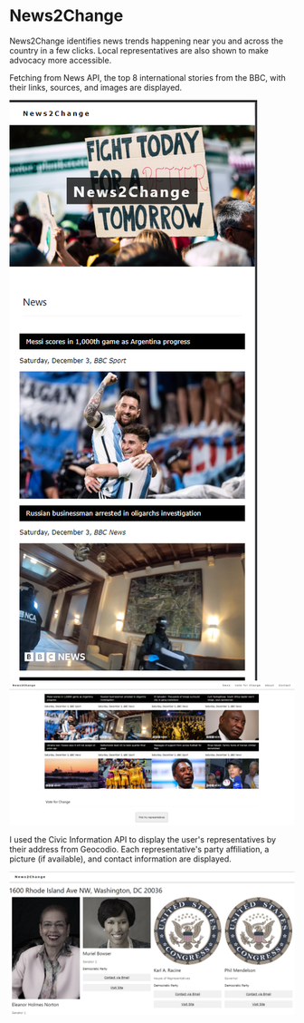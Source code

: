 # News2Change
News2Change identifies news trends happening near you and across the country in a few clicks. Local representatives are also shown to make advocacy more accessible. 

Fetching from News API, the top 8 international stories from the BBC,  with their links, sources, and images are displayed.

![News2Change Home Page Demo Mobile](News2ChangeMobile.png)
![News2Change Home Page Demo](News2ChangeDesktop.png)

I used the Civic Information API to display the user's representatives by their address from Geocodio. Each representative's party affiliation, a picture (if available), and contact information are displayed.


![Representatives](Representatives.png)
